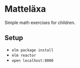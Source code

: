 Matteläxa
=========

Simple math exercises for children.

Setup
-----

* `elm package install`
* `elm reactor`
* `open localhost:8000`
